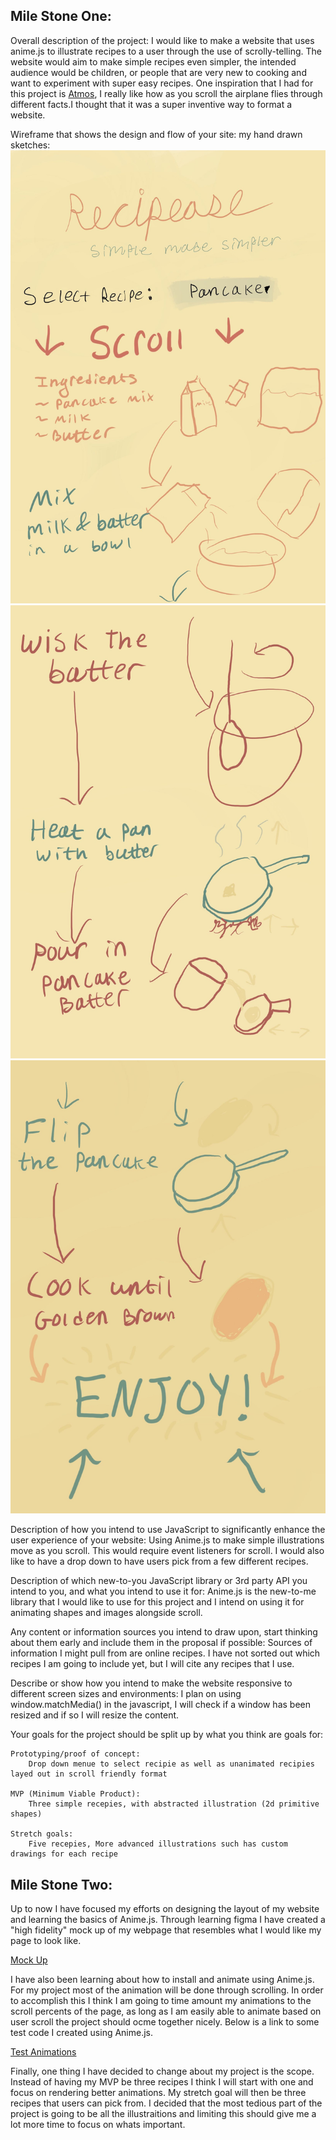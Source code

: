 Mile Stone One:
--------------------------------
Overall description of the project:
    I would like to make a website that uses anime.js to illustrate recipes to a user through the use of scrolly-telling. The website would aim to make simple recipes even simpler, the intended audience would be children, or people that are very new to cooking and want to experiment with super easy recipes. One inspiration that I had for this project is [Atmos](https://atmos.leeroy.ca), I really like how as you scroll the airplane flies through different facts.I thought that it was a super inventive way to format a website.

Wireframe that shows the design and flow of your site:
    my hand drawn sketches:
    ![cover page](Group-PDF-Export_page_1.jpeg) 
    ![process page](Group-PDF-Export_page_2.jpeg)
    ![finished page](Group-PDF-Export_page_3.jpeg) 

Description of how you intend to use JavaScript to significantly enhance the user experience of your website:
    Using Anime.js to make simple illustrations move as you scroll. This would require event listeners for scroll. I would also like to have a drop down to have users pick from a few different recipes.

Description of which new-to-you JavaScript library or 3rd party API you intend to you, and what you intend to use it for:
    Anime.js is the new-to-me library that I would like to use for this project and I intend on using it for animating shapes and images alongside scroll.

Any content or information sources you intend to draw upon, start thinking about them early and include them in the proposal if possible:
    Sources of information I might pull from are online recipes. I have not sorted out which recipes I am going to include yet, but I will cite any recipes that I use.

Describe or show how you intend to make the website responsive to different screen sizes and environments:
    I plan on using window.matchMedia() in the javascript, I will check if a window has been resized and if so I will resize the content. 

Your goals for the project should be split up by what you think are goals for:
    
    Prototyping/proof of concept:
        Drop down menue to select recipie as well as unanimated recipies layed out in scroll friendly format

    MVP (Minimum Viable Product):
        Three simple recepies, with abstracted illustration (2d primitive shapes)

    Stretch goals:
        Five recepies, More advanced illustrations such has custom drawings for each recipe


Mile Stone Two:
--------------------------------
Up to now I have focused my efforts on designing the layout of my website and learning the basics of Anime.js. Through learning figma I have created a "high fidelity" mock up of my webpage that resembles what I would like my page to look like.

[Mock Up](https://www.figma.com/design/3hf3KFyFOf3J5LMHdvjCjM/HF-recipease?node-id=9-356&t=OJBx5Z9oOokUOUbk-1)

I have also been learning about how to install and animate using Anime.js. For my project most of the animation will be done through scrolling. In order to accomplish this I think I am going to time amount my animations to the scroll percents of the page, as long as I am easily able to animate based on user scroll the project should ocme together nicely. Below is a link to some test code I created using Anime.js.

[Test Animations](https://github.com/WolfgangLoud/ATLS-4630-FA24/blob/b36f2f6484d9c084770dc13e1b81cc8aa6c3c6a0/projectOne/main.js)

Finally, one thing I have decided to change about my project is the scope. Instead of having my MVP be three recipes I think I will start with one and focus on rendering better animations. My stretch goal will then be three recipes that users can pick from. I decided that the most tedious part of the project is going to be all the illustraitions and limiting this should give me a lot more time to focus on whats important.





